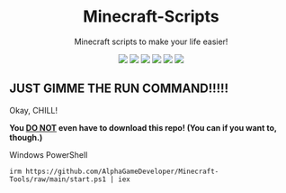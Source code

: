 <h1 align="center">Minecraft-Scripts</h1>
<p align="center">Minecraft scripts to make your life easier!</p>
<!-- badges go here! -->
<p align="center">
  <img src="https://img.shields.io/badge/Windows-compatible-blue" />
  <img src="https://img.shields.io/badge/Linux-working%20on%20it-orange" />
  <img src="https://img.shields.io/github/languages/code-size/AlphaGameDeveloper/Minecraft-Tools?logo=github" />
  <img src="https://img.shields.io/github/directory-file-count/AlphaGameDeveloper/Minecraft-Tools?logo=github" />
  <img src="https://img.shields.io/tokei/lines/github.com/AlphaGameDeveloper/Minecraft-Tools?logo=github" />
  <img src="https://img.shields.io/github/license/AlphaGameDeveloper/Minecraft-Tools?logo=github" />
</p>
<h2>JUST GIMME THE RUN COMMAND!!!!!</h2>
<p>Okay, CHILL!</p>
<p><b>You <u>DO NOT</u> even have to download this repo! (You can if you want to, though.)</b></p>
<p>Windows PowerShell</p>
<code>irm https://github.com/AlphaGameDeveloper/Minecraft-Tools/raw/main/start.ps1 | iex</code>
